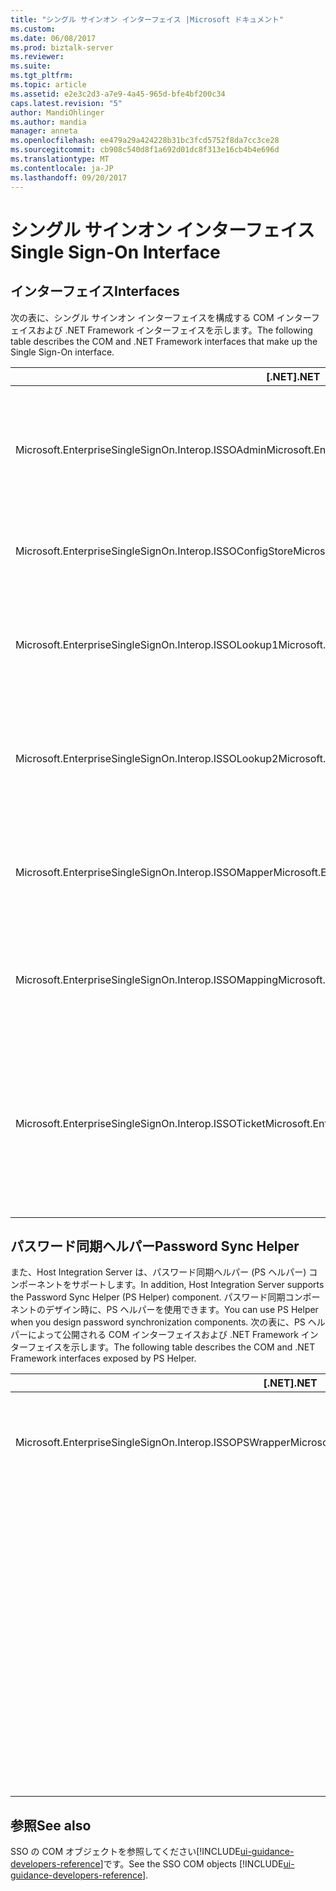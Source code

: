 ```yaml
---
title: "シングル サインオン インターフェイス |Microsoft ドキュメント"
ms.custom: 
ms.date: 06/08/2017
ms.prod: biztalk-server
ms.reviewer: 
ms.suite: 
ms.tgt_pltfrm: 
ms.topic: article
ms.assetid: e2e3c2d3-a7e9-4a45-965d-bfe4bf200c34
caps.latest.revision: "5"
author: MandiOhlinger
ms.author: mandia
manager: anneta
ms.openlocfilehash: ee479a29a424228b31bc3fcd5752f8da7cc3ce28
ms.sourcegitcommit: cb908c540d8f1a692d01dc8f313e16cb4b4e696d
ms.translationtype: MT
ms.contentlocale: ja-JP
ms.lasthandoff: 09/20/2017
---
```

# <a name="single-sign-on-interface"></a><span data-ttu-id="8cddc-102">シングル サインオン インターフェイス</span><span class="sxs-lookup"><span data-stu-id="8cddc-102">Single Sign-On Interface</span></span>

## <a name="interfaces"></a><span data-ttu-id="8cddc-103">インターフェイス</span><span class="sxs-lookup"><span data-stu-id="8cddc-103">Interfaces</span></span>
<span data-ttu-id="8cddc-104">次の表に、シングル サインオン インターフェイスを構成する COM インターフェイスおよび .NET Framework インターフェイスを示します。</span><span class="sxs-lookup"><span data-stu-id="8cddc-104">The following table describes the COM and .NET Framework interfaces that make up the Single Sign-On interface.</span></span>  
  
|<span data-ttu-id="8cddc-105">[.NET]</span><span class="sxs-lookup"><span data-stu-id="8cddc-105">.NET</span></span>|<span data-ttu-id="8cddc-106">COM (COM)</span><span class="sxs-lookup"><span data-stu-id="8cddc-106">COM</span></span>|<span data-ttu-id="8cddc-107">Description</span><span class="sxs-lookup"><span data-stu-id="8cddc-107">Description</span></span>|  
|----------|---------|-----------------|  
|<span data-ttu-id="8cddc-108">Microsoft.EnterpriseSingleSignOn.Interop.ISSOAdmin</span><span class="sxs-lookup"><span data-stu-id="8cddc-108">Microsoft.EnterpriseSingleSignOn.Interop.ISSOAdmin</span></span>|<span data-ttu-id="8cddc-109">ISSOAdmin インターフェイス (COM)</span><span class="sxs-lookup"><span data-stu-id="8cddc-109">ISSOAdmin Interface (COM)</span></span>|<span data-ttu-id="8cddc-110">SSO アプリケーションを作成、更新、削除します。</span><span class="sxs-lookup"><span data-stu-id="8cddc-110">Creates, updates, and deletes an SSO application.</span></span> <span data-ttu-id="8cddc-111">その他の管理機能も実行します。</span><span class="sxs-lookup"><span data-stu-id="8cddc-111">Also performs other administration functions.</span></span>|  
|<span data-ttu-id="8cddc-112">Microsoft.EnterpriseSingleSignOn.Interop.ISSOConfigStore</span><span class="sxs-lookup"><span data-stu-id="8cddc-112">Microsoft.EnterpriseSingleSignOn.Interop.ISSOConfigStore</span></span>|<span data-ttu-id="8cddc-113">ISSOConfigStore インターフェイス (COM)</span><span class="sxs-lookup"><span data-stu-id="8cddc-113">ISSOConfigStore Interface (COM)</span></span>|<span data-ttu-id="8cddc-114">SSO 構成ストアの情報を取得および設定します。</span><span class="sxs-lookup"><span data-stu-id="8cddc-114">Gets and sets information in the SSO configuration store.</span></span>|  
|<span data-ttu-id="8cddc-115">Microsoft.EnterpriseSingleSignOn.Interop.ISSOLookup1</span><span class="sxs-lookup"><span data-stu-id="8cddc-115">Microsoft.EnterpriseSingleSignOn.Interop.ISSOLookup1</span></span>|<span data-ttu-id="8cddc-116">ISSOLookup1 インターフェイス (COM)</span><span class="sxs-lookup"><span data-stu-id="8cddc-116">ISSOLookup1 Interface (COM)</span></span>|<span data-ttu-id="8cddc-117">現在のユーザーの指定されたアプリケーションの外部資格情報を参照できます。</span><span class="sxs-lookup"><span data-stu-id="8cddc-117">Enables you to look up the external credentials on a specified application for the current user.</span></span>|  
|<span data-ttu-id="8cddc-118">Microsoft.EnterpriseSingleSignOn.Interop.ISSOLookup2</span><span class="sxs-lookup"><span data-stu-id="8cddc-118">Microsoft.EnterpriseSingleSignOn.Interop.ISSOLookup2</span></span>|<span data-ttu-id="8cddc-119">ISSOLookup2 インターフェイス (COM)</span><span class="sxs-lookup"><span data-stu-id="8cddc-119">ISSOLookup2 Interface (COM)</span></span>|<span data-ttu-id="8cddc-120">上記と同様。ただし、指定された外部ユーザーの Windows 資格情報も参照できます。</span><span class="sxs-lookup"><span data-stu-id="8cddc-120">As above, but also enables you to look up the Windows credentials for a specified external user.</span></span>|  
|<span data-ttu-id="8cddc-121">Microsoft.EnterpriseSingleSignOn.Interop.ISSOMapper</span><span class="sxs-lookup"><span data-stu-id="8cddc-121">Microsoft.EnterpriseSingleSignOn.Interop.ISSOMapper</span></span>|<span data-ttu-id="8cddc-122">ISSOMapper インターフェイス (COM)</span><span class="sxs-lookup"><span data-stu-id="8cddc-122">ISSOMapper Interface (COM)</span></span>|<span data-ttu-id="8cddc-123">指定されたアプリケーションの現在のユーザーの外部資格情報を設定できます。</span><span class="sxs-lookup"><span data-stu-id="8cddc-123">Enables you to set the external credentials for the current user for a specified application.</span></span>|  
|<span data-ttu-id="8cddc-124">Microsoft.EnterpriseSingleSignOn.Interop.ISSOMapping</span><span class="sxs-lookup"><span data-stu-id="8cddc-124">Microsoft.EnterpriseSingleSignOn.Interop.ISSOMapping</span></span>|<span data-ttu-id="8cddc-125">ISSOMapping インターフェイス (COM)</span><span class="sxs-lookup"><span data-stu-id="8cddc-125">ISSOMapping Interface (COM)</span></span>|<span data-ttu-id="8cddc-126">ユーザーと関連アプリケーションとのマッピングを作成および管理します。</span><span class="sxs-lookup"><span data-stu-id="8cddc-126">Creates and maintains the mapping between users and affiliated applications.</span></span>|  
|<span data-ttu-id="8cddc-127">Microsoft.EnterpriseSingleSignOn.Interop.ISSOTicket</span><span class="sxs-lookup"><span data-stu-id="8cddc-127">Microsoft.EnterpriseSingleSignOn.Interop.ISSOTicket</span></span>|<span data-ttu-id="8cddc-128">ISSOTicket インターフェイス (COM)</span><span class="sxs-lookup"><span data-stu-id="8cddc-128">ISSOTicket Interface (COM)</span></span>|<span data-ttu-id="8cddc-129">適切なセキュリティ情報を含むチケットを作成します。</span><span class="sxs-lookup"><span data-stu-id="8cddc-129">Creates the ticket that contains the appropriate security information.</span></span> <span data-ttu-id="8cddc-130">作成されたチケットは、適切なメッセージと共にアプリケーションから送信されます。</span><span class="sxs-lookup"><span data-stu-id="8cddc-130">This ticket is then sent on with the appropriate message from your application.</span></span>|  


## <a name="password-sync-helper"></a><span data-ttu-id="8cddc-131">パスワード同期ヘルパー</span><span class="sxs-lookup"><span data-stu-id="8cddc-131">Password Sync Helper</span></span>  
 <span data-ttu-id="8cddc-132">また、Host Integration Server は、パスワード同期ヘルパー (PS ヘルパー) コンポーネントをサポートします。</span><span class="sxs-lookup"><span data-stu-id="8cddc-132">In addition, Host Integration Server supports the Password Sync Helper (PS Helper) component.</span></span> <span data-ttu-id="8cddc-133">パスワード同期コンポーネントのデザイン時に、PS ヘルパーを使用できます。</span><span class="sxs-lookup"><span data-stu-id="8cddc-133">You can use PS Helper when you design password synchronization components.</span></span> <span data-ttu-id="8cddc-134">次の表に、PS ヘルパーによって公開される COM インターフェイスおよび .NET Framework インターフェイスを示します。</span><span class="sxs-lookup"><span data-stu-id="8cddc-134">The following table describes the COM and .NET Framework interfaces exposed by PS Helper.</span></span>  
  
|<span data-ttu-id="8cddc-135">[.NET]</span><span class="sxs-lookup"><span data-stu-id="8cddc-135">.NET</span></span>|<span data-ttu-id="8cddc-136">COM (COM)</span><span class="sxs-lookup"><span data-stu-id="8cddc-136">COM</span></span>|<span data-ttu-id="8cddc-137">Description</span><span class="sxs-lookup"><span data-stu-id="8cddc-137">Description</span></span>|  
|----------|---------|-----------------|  
|<span data-ttu-id="8cddc-138">Microsoft.EnterpriseSingleSignOn.Interop.ISSOPSWrapper</span><span class="sxs-lookup"><span data-stu-id="8cddc-138">Microsoft.EnterpriseSingleSignOn.Interop.ISSOPSWrapper</span></span>|<span data-ttu-id="8cddc-139">ISSONotification インターフェイス (COM)</span><span class="sxs-lookup"><span data-stu-id="8cddc-139">ISSONotification Interface (COM)</span></span>|<span data-ttu-id="8cddc-140">Windows 以外のオペレーティング システムに対するパスワード変更を処理します。</span><span class="sxs-lookup"><span data-stu-id="8cddc-140">Handles password changes to and from non-Windows operating systems.</span></span>|  
||<span data-ttu-id="8cddc-141">SExternalAccount 構造 (COM)</span><span class="sxs-lookup"><span data-stu-id="8cddc-141">SExternalAccount Structure (COM)</span></span>|<span data-ttu-id="8cddc-142">外部アカウントを示します。</span><span class="sxs-lookup"><span data-stu-id="8cddc-142">Describes an external account.</span></span>|  
||<span data-ttu-id="8cddc-143">SPasswordChange 構造 (COM)</span><span class="sxs-lookup"><span data-stu-id="8cddc-143">SPasswordChange Structure (COM)</span></span>|<span data-ttu-id="8cddc-144">パスワード変更を示します。</span><span class="sxs-lookup"><span data-stu-id="8cddc-144">Describes a password change.</span></span>|  
||<span data-ttu-id="8cddc-145">SPasswordChangeComplete 構造 (COM)</span><span class="sxs-lookup"><span data-stu-id="8cddc-145">SPasswordChangeComplete Structure (COM)</span></span>|<span data-ttu-id="8cddc-146">パスワード変更の完了を示します。</span><span class="sxs-lookup"><span data-stu-id="8cddc-146">Describes the completion of a password change.</span></span>|  
||<span data-ttu-id="8cddc-147">SStatus 構造 (COM)</span><span class="sxs-lookup"><span data-stu-id="8cddc-147">SStatus Structure (COM)</span></span>|<span data-ttu-id="8cddc-148">エラーまたはイベントを示します。</span><span class="sxs-lookup"><span data-stu-id="8cddc-148">Describes an error or event.</span></span>|  
||<span data-ttu-id="8cddc-149">SAdapterInGroup 構造 (COM)</span><span class="sxs-lookup"><span data-stu-id="8cddc-149">SAdapterInGroup Structure (COM)</span></span>|<span data-ttu-id="8cddc-150">特定のグループのアダプターを示します。</span><span class="sxs-lookup"><span data-stu-id="8cddc-150">Describes the adapters in a given group.</span></span>|  
||<span data-ttu-id="8cddc-151">SAdapter 構造 (COM)</span><span class="sxs-lookup"><span data-stu-id="8cddc-151">SAdapter Structure (COM)</span></span>|<span data-ttu-id="8cddc-152">特定のアダプターを示します。</span><span class="sxs-lookup"><span data-stu-id="8cddc-152">Describes a specific adapter.</span></span>|

## <a name="see-also"></a><span data-ttu-id="8cddc-153">参照</span><span class="sxs-lookup"><span data-stu-id="8cddc-153">See also</span></span>
<span data-ttu-id="8cddc-154">SSO の COM オブジェクトを参照してください[!INCLUDE[ui-guidance-developers-reference](../includes/ui-guidance-developers-reference.md)]です。</span><span class="sxs-lookup"><span data-stu-id="8cddc-154">See the SSO COM objects [!INCLUDE[ui-guidance-developers-reference](../includes/ui-guidance-developers-reference.md)].</span></span> 